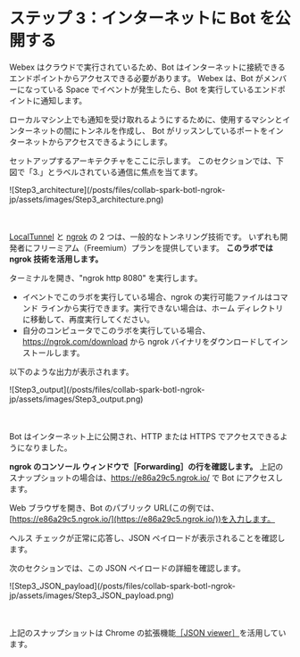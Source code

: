 # ステップ 3：インターネットに Bot を公開する

Webex はクラウドで実行されているため、Bot はインターネットに接続できるエンドポイントからアクセスできる必要があります。
Webex は、Bot がメンバーになっている Space でイベントが発生したら、Bot を実行しているエンドポイントに通知します。

ローカルマシン上でも通知を受け取れるようにするために、使用するマシンとインターネットの間にトンネルを作成し、
Bot がリッスンしているポートをインターネットからアクセスできるようにします。

セットアップするアーキテクチャをここに示します。
このセクションでは、下図で「3.」とラベルされている通信に焦点を当てます。
<div align="left">![Step3_architecture](/posts/files/collab-spark-botl-ngrok-jp/assets/images/Step3_architecture.png)</div><br/><br/>

[LocalTunnel](https://localtunnel.github.io/www/) と [ngrok](https://ngrok.com) の 2 つは、一般的なトンネリング技術です。
いずれも開発者にフリーミアム（Freemium）プランを提供しています。
**このラボでは ngrok 技術を活用します。**

ターミナルを開き、"ngrok http 8080" を実行します。
- イベントでこのラボを実行している場合、ngrok の実行可能ファイルはコマンド ラインから実行できます。実行できない場合は、ホーム ディレクトリに移動して、再度実行してください。
- 自分のコンピュータでこのラボを実行している場合、https://ngrok.com/download から ngrok バイナリをダウンロードしてインストールします。

以下のような出力が表示されます。
<div align="left">![Step3_output](/posts/files/collab-spark-botl-ngrok-jp/assets/images/Step3_output.png)</div><br/><br/>

Bot はインターネット上に公開され、HTTP または HTTPS でアクセスできるようになりました。

**ngrok のコンソール ウィンドウで［Forwarding］の行を確認します。**
上記のスナップショットの場合は、https://e86a29c5.ngrok.io/ で Bot にアクセスします。

Web ブラウザを開き、Bot のパブリック URL(この例では、[https://e86a29c5.ngrok.io/](https://e86a29c5.ngrok.io/))を入力します。

ヘルス チェックが正常に応答し、JSON ペイロードが表示されることを確認します。

次のセクションでは、この JSON ペイロードの詳細を確認します。
<div align="left">![Step3_JSON_payload](/posts/files/collab-spark-botl-ngrok-jp/assets/images/Step3_JSON_payload.png)</div><br/><br/>

上記のスナップショットは Chrome の拡張機能[［JSON viewer］](https://chrome.google.com/webstore/detail/json-viewer/gbmdgpbipfallnflgajpaliibnhdgobh)を活用しています。
